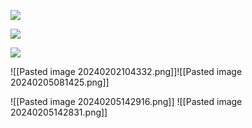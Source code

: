 ![](https://raw.githubusercontent.com/Elenadr/Obsidian-Vault/main/Images/Pasted%20image%2020240127134723.png?token=GHSAT0AAAAAACNWBZAR5IIJOIVDRK3SU4JCZN4WEVA)

![](https://raw.githubusercontent.com/Elenadr/Obsidian-Vault/main/Images/Pasted%20image%2020240131113610.png?token=GHSAT0AAAAAACNWBZAQMZKCUX65CD52UAPCZN4WIOQ)

![](https://raw.githubusercontent.com/Elenadr/Obsidian-Vault/main/Images/Pasted%20image%2020240131125438.png?token=GHSAT0AAAAAACNWBZAQ3VPAD4EKT2A5ZRTAZN4WI3A)


![[Pasted image 20240202104332.png]]![[Pasted image 20240205081425.png]]


![[Pasted image 20240205142916.png]]
![[Pasted image 20240205142831.png]]